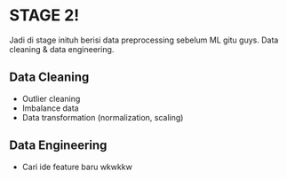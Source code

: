 # STAGE 2!

Jadi di stage inituh berisi data preprocessing sebelum ML gitu guys. Data cleaning & data engineering.

## Data Cleaning

* Outlier cleaning
* Imbalance data
* Data transformation (normalization, scaling)

## Data Engineering

* Cari ide feature baru wkwkkw
